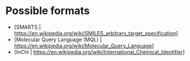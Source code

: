 # Possible formats
- [SMARTS | https://en.wikipedia.org/wiki/SMILES_arbitrary_target_specification] 
- [Molecular Query Language (MQL) | https://en.wikipedia.org/wiki/Molecular_Query_Language]
- [InChI | https://en.wikipedia.org/wiki/International_Chemical_Identifier]